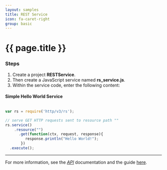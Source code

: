 ```yaml
---
layout: samples
title: REST Service
icon: fa-caret-right
group: basic
---
```


{{ page.title }}
===

### Steps


1. Create a project **RESTService**.
2. Then create a JavaScript service named **rs_service.js**.
3. Within the service code, enter the following content:

#### Simple Hello World Service

```javascript

var rs = require('http/v3/rs');

// serve GET HTTP requests sent to resource path ""
rs.service()
    .resource("")
      .get(function(ctx, request, response){
         response.println("Hello World!");
       })
  .execute();

```

---

For more information, see the *[API](../api/)* documentation and the guide [here](../help/concepts_rest.html).
